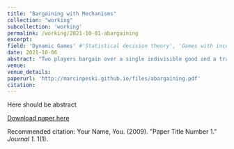 ```yaml
---
title: "Bargaining with Mechanisms"
collection: "working"
subcollection: 'working'
permalink: /working/2021-10-01-abargaining
excerpt: 
field: 'Dynamic Games' #'Statistical decision theory', 'Games with incomplete information', 'Dynamic Games', 'Social economics'
date: 2021-10-06
abstract: "Two players bargain over a single indivisible good and a transfer, with one-sided incomplete information about preferences. Both players can offer arbitrary mechanisms to determine the allocation. We show that there is a unique perfect Bayesian equilibrium outcome. In the equilibrium, one of the players proposes a menu that is optimal for the uninformed player among all menus, such that each type of the informed player receives at least her payoff under complete information. The optimal menu can be implemented with at most three allocations. Under a natural assumption on the uninformed player's beliefs, the optimal menu coincides with the Myerson's neutral solution to the bargaining problem in this environment."
venue:
venue_details:
paperurl: 'http://marcinpeski.github.io/files/abargaining.pdf'
citation: 
---
```

Here should be abstract

[Download paper here](http://academicpages.github.io/files/paper1.pdf)

Recommended citation: Your Name, You. (2009). "Paper Title Number 1." <i>Journal 1</i>. 1(1).